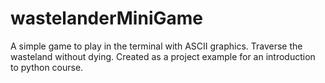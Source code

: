 # wastelanderMiniGame
A simple game to play in the terminal with ASCII graphics. Traverse the wasteland without dying. 
Created as a project example for an introduction to python course.
